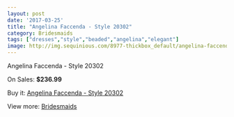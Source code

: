 ```yaml
---
layout: post
date: '2017-03-25'
title: "Angelina Faccenda - Style 20302"
category: Bridesmaids
tags: ["dresses","style","beaded","angelina","elegant"]
image: http://img.sequinious.com/8977-thickbox_default/angelina-faccenda-style-20302.jpg
---
```

Angelina Faccenda - Style 20302

On Sales: **$236.99**
<a href="https://www.sequinious.com/bridesmaids/3852-angelina-faccenda-style-20302.html"><amp-img layout="responsive" width="600" height="600" src="//img.sequinious.com/8977-thickbox_default/angelina-faccenda-style-20302.jpg" alt="Angelina Faccenda - Style 20302 0" /></a>

Buy it: [Angelina Faccenda - Style 20302](https://www.sequinious.com/bridesmaids/3852-angelina-faccenda-style-20302.html "Angelina Faccenda - Style 20302")

View more: [Bridesmaids](https://www.sequinious.com/3-bridesmaids "Bridesmaids")